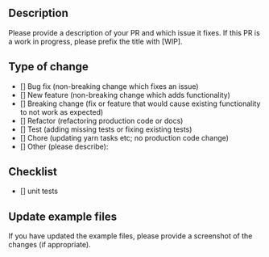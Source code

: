 ## Description

Please provide a description of your PR and which issue it fixes. 
If this PR is a work in progress, please prefix the title with [WIP].

## Type of change
- [] Bug fix (non-breaking change which fixes an issue)
- [] New feature (non-breaking change which adds functionality)
- [] Breaking change (fix or feature that would cause existing functionality to not work as expected)
- [] Refactor (refactoring production code or docs)
- [] Test (adding missing tests or fixing existing tests)
- [] Chore (updating yarn tasks etc; no production code change)
- [] Other (please describe):

## Checklist
- [] unit tests

## Update example files
If you have updated the example files, please provide a screenshot of the changes (if appropriate).





